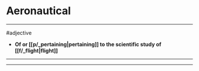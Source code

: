 # Aeronautical
---
#adjective
- **Of or [[p/_pertaining|pertaining]] to the scientific study of [[f/_flight|flight]]**
---
---
